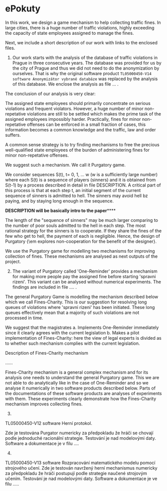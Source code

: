 # ePokuty

In this work, we design a game mechanism to help collecting traffic
fines.
In large cities, there is a huge number of traffic violations, highly
exceeding the capacity of state employees assigned to manage the fines.

Next, we include a short description of our work with links to the
enclosed files.

1. Our work starts with the analysis of the database of traffic
violations in Prague in three consecutive years. The database was
provided for us by the city of Prague and thus we did not need to do the
anonymization by ourselves. That is why the original software product
`TL05000450-V14 software Anonymizátor vybrané databáze` was replaced by
the analysis of this database. We enclose the analysis as file ... .

The conclusion of our analysis is very clear:

The assigned state employees should primarily concentrate on serious
violations and frequent violators. However, a huge number of minor
non-repetative violations are still to be settled which makes the prime
task of the assigned employees impossibly harder. Practically, fines for
minor non-repetative offenses can be enforced in a small fraction of
cases, this information becomes a common knowledge and the traffic, law
and order suffers.

A common sense strategy is to try finding mechanisms to free the
precious well-qualified state employees of the burden of administering
fines for minor non-repetative offenses.

We suggest such a mechanism. We call it Purgatory game.

We consider sequences S(t), t= 0, 1, ... w (w is a sufficiently large
number) where each S(t) is a sequence of players (sinners)  and it is
obtained from S(t-1) by a process described in detail in file
DESCRIPTION. A critical part of this process is that at each step t, an
initial segment of the current sequence of sinners is admitted to hell.
The sinners may avoid hell bz paying, and by staying long enough in the
sequence.

******DESCRIPTION will be basically intro to the paper**********

The length of the "sequence of sinners" may be much larger comparing to
the number of poor souls admitted to the hell in each step. The most
rational strategy for the sinners is to cooperate. If they share the
fines of the few who get to hell, the payment of each is negligible.
Hence, the design of Purgatory {\em explores non-cooperation for the
benefit of the designer}.

We use the Purgatory game for modelling two mechanisms for improving
collection of fines. These mechanisms are analysed as next outputs of
the project.

2. The variant of Purgatory called 'One-Reminder' provides a mechanism
for making more people pay the assigned fine before starting
'spravni rizeni'. This variant can be analysed without numerical
experiments. The findings are included in file .... .

The general Purgatory Game is modelling the mechanism described below
which we call Fines-Charity. This is our suggestion for resolving long
queues of violations where 'spravni rizeni' has been initiated. These
long queues effectively mean that a majority of such violations are not
processed in time.

We suggest that the magistrates
a. Implements One-Reminder immediately since it clearly agrees with the
current legislation
b. Makes a pilot implementation of Fines-Charity: here the view of legal
experts is divided as to whether such mechanism complies with the
current legislation.

Description of Fines-Charity mechanism

......

Fines-Charity mechanism is a general complex mechanism and for its
analysis one needs to understand the general Purgatory game. This we are
not able to do analytically like in the case of One-Reminder and so we
analyse it numerically in two software products described below. Parts
of the documentations of these software products are analyses of
experiments with them. These experiments clearly demonstrate how the
Fines-Charity mechanism improves collecting fines.


3.
TL05000450-V12 software Herní protokol.

Zde je testována Purgator numericky za předpokladu že hráči se chovají
podle jednoduché racionální strategie. Testování je nad modelovými daty.
Software a dokumentace je v filu ....

4.
TL05000450-V13 software Rozpracování matematického modelu pomocí
strojového učení. Zde je testován navržený herní mechanismus numericky
za předpokladu že hráči postupují podle strategie naučené strojovým
učením. Testování je nad modelovými daty. Software a dokumentace je ve
filu .....

